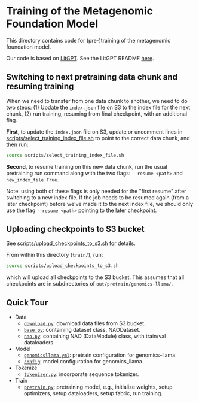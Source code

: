 # Training of the Metagenomic Foundation Model

This directory contains code for (pre-)training of the metagenomic foundation model.

Our code is based on [LitGPT](https://github.com/Lightning-AI/litgpt). See the LitGPT README
[here](README-litgpt.md).

## Switching to next pretraining data chunk and resuming training

When we need to transfer from one data chunk to another, we need to do two steps:
(1) Update the `index.json` file on S3 to the index file for the next chunk, (2) run
training, resuming from final checkpoint, with an additional flag.

**First**, to update the `index.json` file on S3, update or uncomment lines in
[scripts/select_training_index_file.sh](scripts/select_training_index_file.sh) to point
to the correct data chunk, and then run:
```bash
source scripts/select_training_index_file.sh
```

**Second**, to resume training on this new data chunk, run the usual pretraining run
command along with the two flags: `--resume <path>` and ``--new_index_file True``.

Note: using both of these flags is only needed for the "first resume" after switching to
a new index file. If the job needs to be resumed again (from a later checkpoint) before
we've made it to the next index file, we should only use the flag `--resume <path>`
pointing to the later checkpoint.

## Uploading checkpoints to S3 bucket
See [scripts/upload_checkpoints_to_s3.sh](scripts/upload_checkpoints_to_s3.sh) for
details.

From within this directory (`train/`), run:
```bash
source scripts/upload_checkpoints_to_s3.sh
```
which will upload all checkpoints to the S3 bucket. This assumes that all checkpoints
are in subdirectories of `out/pretrain/genomics-llama/`.

## Quick Tour

- Data
    - [`download.py`](download.py): download data files from S3 bucket.
    - [`base.py`](litgpt/data/base.py): containing dataset class, NAODataset.
    - [`nao.py`](litgpt/data/nao.py): containing NAO (DataModule) class, with
      train/val dataloaders.
- Model
    - [`genomicsllama.yml`](config_hub/pretrain/genomicsllama.yml): pretrain
      configuration for genomics-llama.
    - [`config`](litgpt/config.py): model configuration for genomics_llama.
- Tokenize
    - [`tokenizer.py`](litgpt/tokenizer.py): incorporate sequence tokenizer.
- Train
    - [`pretrain.py`](litgpt/pretrain.py): pretraining model, e.g., initialize
      weights, setup optimizers, setup dataloaders, setup fabric, run training.
